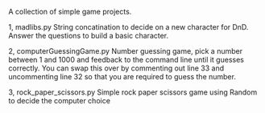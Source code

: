 A collection of simple game projects.

1, madlibs.py 
    String concatination to decide on a new character for DnD. Answer the questions to build a basic character.

2, computerGuessingGame.py
    Number guessing game, pick a number between 1 and 1000 and feedback to the command line until it guesses correctly. You can swap this over by commenting out line 33 and uncommenting line 32 so that you are required to guess the number.

3, rock_paper_scissors.py
    Simple rock paper scissors game using Random to decide the computer choice